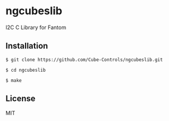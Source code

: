 # ngcubeslib
 I2C C Library for Fantom 

## Installation

	$ git clone https://github.com/Cube-Controls/ngcubeslib.git
	
	$ cd ngcubeslib

	$ make


License
----

MIT 

 
	








